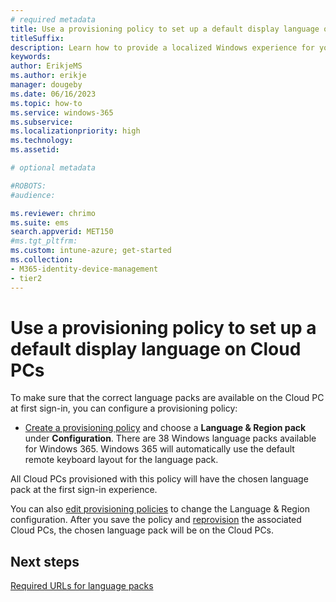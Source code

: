 ```yaml
---
# required metadata
title: Use a provisioning policy to set up a default display language on Cloud PCs
titleSuffix:
description: Learn how to provide a localized Windows experience for your Cloud PC users by using provisioning policies.
keywords:
author: ErikjeMS  
ms.author: erikje
manager: dougeby
ms.date: 06/16/2023
ms.topic: how-to
ms.service: windows-365
ms.subservice:
ms.localizationpriority: high
ms.technology:
ms.assetid: 

# optional metadata

#ROBOTS:
#audience:

ms.reviewer: chrimo
ms.suite: ems
search.appverid: MET150
#ms.tgt_pltfrm:
ms.custom: intune-azure; get-started
ms.collection:
- M365-identity-device-management
- tier2
---
```


# Use a provisioning policy to set up a default display language on Cloud PCs

To make sure that the correct language packs are available on the Cloud PC at first sign-in, you can configure a provisioning policy:

- [Create a provisioning policy](create-provisioning-policy.md) and choose a **Language & Region pack** under **Configuration**. There are 38 Windows language packs available for Windows 365. Windows 365 will automatically use the default remote keyboard layout for the language pack.

All Cloud PCs provisioned with this policy will have the chosen language pack at the first sign-in experience.

You can also [edit provisioning policies](edit-provisioning-policy.md) to change the Language & Region configuration. After you save the policy and [reprovision](reprovision-cloud-pc.md) the associated Cloud PCs, the chosen language pack will be on the Cloud PCs.

## Next steps

[Required URLs for language packs](provide-localized-windows-experience.md)

